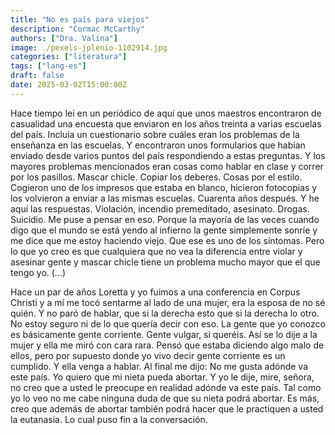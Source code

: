 ```yaml
---
title: "No es país para viejos"
description: "Cormac McCarthy"
authors: ["Dra. Valina"]
image: ./pexels-jplenio-1102914.jpg
categories: ["literatura"]
tags: ["lang-es"]
draft: false
date: 2025-03-02T15:00:00Z
---
```


Hace tiempo leí en un periódico de aquí que unos maestros encontraron de casualidad una encuesta que enviaron en los años treinta a varias escuelas del país. Incluía un cuestionario sobre cuáles eran los problemas de la enseñanza en las escuelas. Y encontraron unos formularios que habían enviado desde varios puntos del país respondiendo a estas preguntas. Y los mayores problemas mencionados eran cosas como hablar en clase y correr por los pasillos. Mascar chicle. Copiar los deberes. Cosas por el estilo. Cogieron uno de los impresos que estaba en blanco, hicieron fotocopias y los volvieron a enviar a las mismas escuelas. Cuarenta años después. Y he aquí las respuestas. Violación, incendio premeditado, asesinato. Drogas. Suicidio. Me puse a pensar en eso. Porque la mayoría de las veces cuando digo que el mundo se está yendo al infierno la gente simplemente sonríe y me dice que me estoy haciendo viejo. Que ese es uno de los síntomas. Pero lo que yo creo es que cualquiera que no vea la diferencia entre violar y asesinar gente y mascar chicle tiene un problema mucho mayor que el que tengo yo. (...)

Hace un par de años Loretta y yo fuimos a una conferencia en Corpus Christi y a mí me tocó sentarme al lado de una mujer, era la esposa de no sé quién. Y no paró de hablar, que si la derecha esto que si la derecha lo otro. No estoy seguro ni de lo que quería decir con eso. La gente que yo conozco es básicamente gente corriente. Gente vulgar, si queréis. Así se lo dije a la mujer y ella me miró con cara rara. Pensó que estaba diciendo algo malo de ellos, pero por supuesto donde yo vivo decir gente corriente es un cumplido. Y ella venga a hablar. Al final me dijo: No me gusta adónde va este país. Yo quiero que mi nieta pueda abortar. Y yo le dije, mire, señora, no creo que a usted le preocupe en realidad adónde va este país. Tal como yo lo veo no me cabe ninguna duda de que su nieta podrá abortar. Es más, creo que además de abortar también podrá hacer que le practiquen a usted la eutanasia. Lo cual puso fin a la conversación.
